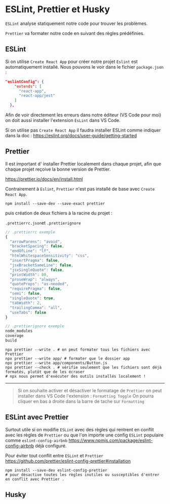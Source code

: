 # ESLint, Prettier et Husky

`ESLint` analyse statiquement notre code pour trouver les problèmes.

`Prettier` va formater notre code en suivant des règles prédéfinies.

## ESLint

Si on utilise `Create React App` pour créer notre projet `Eslint` est automatiquement installé. Nous pouvons le voir dans le fichier `package.json` :

````json
"eslintConfig": {
    "extends": [
      "react-app",
      "react-app/jest"
    ]
  },
````

Afin de voir directement les erreurs dans notre éditeur (VS Code pour moi) on doit aussi installer l'extension `EsLint` dans VS Code.

Si on utilise pas `Create React App` il faudra installer ESLint comme indiquer dans la doc : <https://eslint.org/docs/user-guide/getting-started>

## Prettier

Il est important d' installer Prettier localement dans chaque projet, afin que chaque projet reçoive la bonne version de Prettier.

<https://prettier.io/docs/en/install.html>

Contrairement à `Eslint`, `Prettier` n'est pas installé de base avec `Create React App`.

````shell script
npm install --save-dev --save-exact prettier
````

puis création de deux fichiers à la racine du projet :

`.prettierrc.json`et `.prettierignore`

````javascript
// .prettierrc exemple
{
  "arrowParens": "avoid",
  "bracketSpacing": false,
  "endOfLine": "lf",
  "htmlWhitespaceSensitivity": "css",
  "insertPragma": false,
  "jsxBracketSameLine": false,
  "jsxSingleQuote": false,
  "printWidth": 80,
  "proseWrap": "always",
  "quoteProps": "as-needed",
  "requirePragma": false,
  "semi": false,
  "singleQuote": true,
  "tabWidth": 2,
  "trailingComma": "all",
  "useTabs": false
}
````

````javascript
// .prettierignore exemple 
node_modules
coverage
build
````

````shell script
npx prettier --write . # on peut formater tous les fichiers avec Prettier
npx prettier --write app/ # formater que le dossier app
npx prettier --write app/components/Button.js
npx prettier --check . # vérifie seulement que les fichiers sont déjà formatés, plutôt que de les écraser
# npx nous permet d'exécuter des outils installés localement !
````

---

> Si on souhaite activer et désactiver le formatage de `Prettier` on peut installer dans VS Code l'extension : `Formatting Toggle`
> On pourra cliquer en bas à droite dans la barre de tache sur `Formatting`

## ESLint avec Prettier

Surtout utile si on modifie `ESLint` avec des règles qui rentrent en conflit avec les règles de `Prettier` ou que l'on importe une config `ESLint` populaire comme `eslint-config-airbnb` <https://www.npmjs.com/package/eslint-config-airbnb> déjà configuré.

Pour éviter tout conflit entre `ESLint` et `Prettier` <https://github.com/prettier/eslint-config-prettier#installation>

````shell script
npm install --save-dev eslint-config-prettier
# pour désactive toutes les règles inutiles ou susceptibles d'entrer en conflit avec Prettier .
````

## Husky
